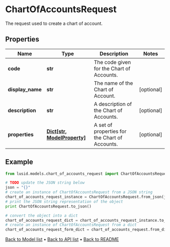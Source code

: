 # ChartOfAccountsRequest

The request used to create a chart of account.

## Properties
Name | Type | Description | Notes
------------ | ------------- | ------------- | -------------
**code** | **str** | The code given for the Chart of Accounts. | 
**display_name** | **str** | The name of the Chart of Account. | [optional] 
**description** | **str** | A description of the Chart of Accounts. | [optional] 
**properties** | [**Dict[str, ModelProperty]**](ModelProperty.md) | A set of properties for the Chart of Accounts. | [optional] 

## Example

```python
from lusid.models.chart_of_accounts_request import ChartOfAccountsRequest

# TODO update the JSON string below
json = "{}"
# create an instance of ChartOfAccountsRequest from a JSON string
chart_of_accounts_request_instance = ChartOfAccountsRequest.from_json(json)
# print the JSON string representation of the object
print ChartOfAccountsRequest.to_json()

# convert the object into a dict
chart_of_accounts_request_dict = chart_of_accounts_request_instance.to_dict()
# create an instance of ChartOfAccountsRequest from a dict
chart_of_accounts_request_form_dict = chart_of_accounts_request.from_dict(chart_of_accounts_request_dict)
```
[Back to Model list](../README.md#documentation-for-models) &#8226; [Back to API list](../README.md#documentation-for-api-endpoints) &#8226; [Back to README](../README.md)


